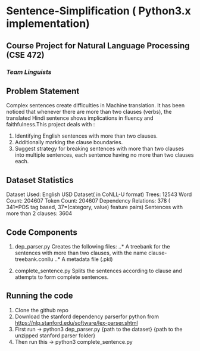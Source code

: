 # Sentence-Simplification ( Python3.x implementation)
## Course Project for Natural Language Processing (CSE 472)
### *Team Linguists*

## Problem Statement
Complex sentences create difficulties in Machine translation. It has been noticed that whenever there are more than two clauses (verbs), the translated Hindi sentence 
shows implications in fluency and faithfulness.This project deals with :
1) Identifying English sentences with more than two clauses. 
2) Additionally marking the clause boundaries. 
3) Suggest strategy for breaking sentences with more than two clauses into multiple sentences, each sentence having no more than two clauses each.

## Dataset Statistics
Dataset Used: English USD Dataset( in CoNLL-U format)
Trees: 12543
Word Count: 204607
Token Count: 204607
Dependency Relations: 378 ( 341=POS tag based, 37=(category, value) feature pairs)
Sentences with more than 2 clauses: 3604

## Code Components
1. dep_parser.py
Creates the following files:
..* A treebank for the sentences with more than two clauses, with the name clause-treebank.conllu
..* A metadata file (.pkl)

2. complete_sentence.py
Splits the sentences according to clause and attempts to form complete sentences.

## Running the code
1. Clone the github repo
2. Download the stanford dependency parserfor python from https://nlp.stanford.edu/software/lex-parser.shtml
3. First run -> python3 dep_parser.py {path to the dataset} {path to the unzipped stanford parser folder}
4. Then run this -> python3 complete_sentence.py
